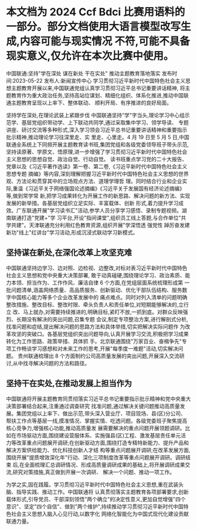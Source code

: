 # 本文档为 2024 Ccf Bdci 比赛用语料的一部分。部分文档使用大语言模型改写生成,内容可能与现实情况 不符,可能不具备现实意义,仅允许在本次比赛中使用。

中国联通:坚持"学在深处 谋在新处 干在实处" 推动主题教育落地落实 发布时间:2023-05-22 发布人:新闻宣传中心 学习贯彻习近平新时代中国特色社会主义思想主题教育开展以来,中国联通党组认真学习贯彻习近平总书记重要讲话精神, 将主题教育作为重大政治任务,坚持高站位谋划、精细化组织、体系化推进,推动中国联通主题教育呈现以上率下、整体联动、 顺利开局、有序推进的良好局面。

坚持学在深处,在理论武装上紧跟步伐 中国联通坚持"学"字当头,理论学习中心组示范学、基层党组织带动学、上下联动共同学,通过采取集中学习、领学导读、
专题讲座、研讨交流等多种形式,深入学习领会习近平总书记重要讲话精神和重要指示批示精神,推动理论学习往深里走、实 里走、心里走。4 月 19 日至 5 月 5 日,中国联通全系统上下同频开展主题教育读书班,集团党组和各级党委领导班子带头示范, 坚持读原著、学原文、悟原理,进一步增强了学习贯彻习近平新时代中国特色社会主义思想的思想自觉、政治自觉、行动自觉。 读书班重点学习党的二十大报告、党章以及《习近平著作选读》第一卷、第二卷,《习近平新时代中国特色社会主义思想专题 摘编》等内容,深刻理解把握习近平新时代中国特色社会主义思想的世界观、方法论和贯穿其中的立场观点方法、道理学理哲 理。同时结合行业和企业实际,重温《习近平关于网络强国论述摘编》《习近平关于发展国有经济论述摘编》等,做到常学常 新,把学习成果转化为开展工作的新思路、解决问题的新方法、实现发展的新举措。各基层党组织立足实际、丰富载体、创新 形式,着力提升学习成效。广东联通开展"学习读书汇"活动,参学人员分享学习感悟、录制专题视频。湖南联通打造"党建+"学 习平台,开设"指间课堂",组织员工线上答题,与合作单位"共学共建"。天津联通充分利用红色教育资源,组织开展"学深悟透 强党性 踔厉奋发建新功"线上"红讲台"学习活动,形成沉浸式联动学习新模式。

## 坚持谋在新处,在深化改革上攻坚克难

中国联通坚持边学习、边对照、边检视、边整改,对标对表习近平新时代中国特色社会主义思想和党中央重大决策部署, 敢于动真碰硬,围绕理论学习、政治素质、能力本领、担当作为、工作作风、廉洁自律 6 个方面,在党组层面系统梳理形成第 一批问题清单,涵盖网络质量、高品质服务、创新驱动、优化干部队伍结构、服务数字中国核心能力等多个企业改革发展中的 痛点难点。同时对列入清单的问题明确整改措施、整改目标、整改时限、牵头负责人和责任单位,对短期能够解决的,立行立 改、马上就办,对需要持续推进的,明确目标,紧盯不放,一抓到底。对群众反映强烈、长期没有解决的突出问题,召集专题 会议,制定专项整治方案,进行解剖式分析,找准问题和症结,提出解决问题的思路方法和具体举措,切实把解决实际问题作 为改革攻坚的突破口。各基层党组织突出问题导向,认真开展学习交流,积极把学习成果转化为工作思路、政策举措、具体抓 手。北京联通围绕"万家百业、奋楫争先"专项工作畅谈学习感想和对未来工作的思考,开展"每季度一难题"活动,切实解决问题。 贵州联通梳理出 8 个方面制约公司高质量发展的突出问题,开展深入交流研讨,从中找寻解决问题的方法和路径。

## 坚持干在实处,在推动发展上担当作为

中国联通将开展主题教育同贯彻落实习近平总书记重要指示批示精神和党中央重大决策部署结合起来,注重通过调查研究 找准问题,通过解决关键问题推动高质量发展。集团党组以上率下、做出示范,带头深入营业厅、项目现场、县(区)分公司、 帮扶工作点等基层一线,摸准情况、掌握实情、吃透问题。各级党委班子聚焦提高核心竞争力,增强核心功能,推动高质量发 展需要解决的重点问题开展领题调研。比如在市场驱动方面,围绕建设营服体系、实施强县(区)工程、激发基层责任单元活 力等改革重点问题展开调研;在创新驱动方面,围绕打造专精特新能力、提升产品和解决方案供给能力、优化科技创新人才结 构等重点问题展开调研;在改革发展方面,围绕开展"提质增效深化年"行动、深化三项制度改革等重点问题展开调研。调研结束 后,在全面梳理汇总调研情况、形成高质量调研成果的基础上,将开展调研成果交流,研究对策措施,真正做到开展一次调研、 解决一个问题、推动一项工作。

为学之实,固在践履。学习贯彻习近平新时代中国特色社会主义思想,重在武装头脑、指导实践、推动工作。中国联通将 认真贯彻落实主题教育各项部署要求,创新载体形式,引导党员、干部深刻领悟"两个确立"的决定性意义,更加自觉增强"四个 意识"、坚定"四个自信"、做到"两个维护",持续推动学习贯彻习近平新时代中国特色社会主义思想入脑入心见行动,以数字化 网络化智能化为中国式现代化建设贡献联通力量。